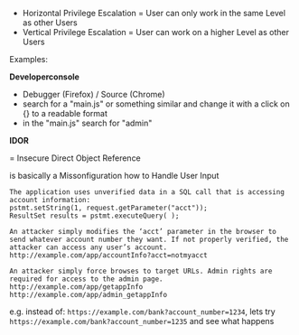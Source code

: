 - Horizontal Privilege Escalation = User can only work in the same Level as other Users
- Vertical Privilege Escalation = User can work on a higher Level as other Users

Examples:

**Developerconsole**

- Debugger (Firefox) / Source (Chrome)
- search for a "main.js" or something similar and change it with a click on {} to a readable format
- in the "main.js" search for "admin"

**IDOR**

= Insecure Direct Object Reference

is basically a Missonfiguration how to Handle User Input

```
The application uses unverified data in a SQL call that is accessing account information:
pstmt.setString(1, request.getParameter("acct"));
ResultSet results = pstmt.executeQuery( );

An attacker simply modifies the ‘acct’ parameter in the browser to send whatever account number they want. If not properly verified, the attacker can access any user’s account.
http://example.com/app/accountInfo?acct=notmyacct
```

```
An attacker simply force browses to target URLs. Admin rights are required for access to the admin page.
http://example.com/app/getappInfo
http://example.com/app/admin_getappInfo
```

e.g. instead of: `https://example.com/bank?account_number=1234`, lets try `https://example.com/bank?account_number=1235` and see what happens